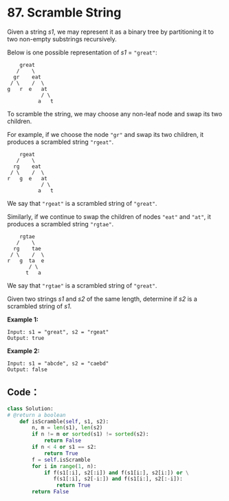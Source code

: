 # 87. Scramble String

Given a string _s1_, we may represent it as a binary tree by partitioning it to two non-empty substrings recursively.

Below is one possible representation of _s1_ = `"great"`:

```text
    great
   /    \
  gr    eat
 / \    /  \
g   r  e   at
           / \
          a   t
```

To scramble the string, we may choose any non-leaf node and swap its two children.

For example, if we choose the node `"gr"` and swap its two children, it produces a scrambled string `"rgeat"`.

```text
    rgeat
   /    \
  rg    eat
 / \    /  \
r   g  e   at
           / \
          a   t
```

We say that `"rgeat"` is a scrambled string of `"great"`.

Similarly, if we continue to swap the children of nodes `"eat"` and `"at"`, it produces a scrambled string `"rgtae"`.

```text
    rgtae
   /    \
  rg    tae
 / \    /  \
r   g  ta  e
       / \
      t   a
```

We say that `"rgtae"` is a scrambled string of `"great"`.

Given two strings _s1_ and _s2_ of the same length, determine if _s2_ is a scrambled string of _s1_.

**Example 1:**

```text
Input: s1 = "great", s2 = "rgeat"
Output: true
```

**Example 2:**

```text
Input: s1 = "abcde", s2 = "caebd"
Output: false
```

## Code：

```python
class Solution:
# @return a boolean
    def isScramble(self, s1, s2):
        n, m = len(s1), len(s2)
        if n != m or sorted(s1) != sorted(s2):
            return False
        if n < 4 or s1 == s2:
            return True
        f = self.isScramble
        for i in range(1, n):
            if f(s1[:i], s2[:i]) and f(s1[i:], s2[i:]) or \
               f(s1[:i], s2[-i:]) and f(s1[i:], s2[:-i]):
                return True
        return False
```

